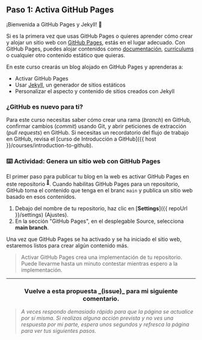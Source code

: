 ## Paso 1: Activa GitHub Pages

¡Bienvenida a GitHub Pages y Jekyll! :tada:

Si es la primera vez que usas GitHub Pages o quieres aprender cómo crear y alojar un sitio web con [GitHub Pages](https://pages.github.com), estás en el lugar adecuado. Con GitHub Pages, puedes alojar contenidos como [documentación](https://flight-manual.atom.io/), [currículums](https://github.com/jglovier/resume-template) o cualquier otro contenido estático que quieras. 

En este curso crearás un blog alojado en GitHub Pages y aprenderas a:

- Activar GitHub Pages
- Usar [Jekyll](https://jekyllrb.com/), un generador de sitios estáticos
- Personalizar el aspecto y contenido de sitios creados con Jekyll

### ¿GitHub es nuevo para ti?

Para este curso necesitas saber cómo crear una rama (_branch_) en GitHub, confirmar cambios (_commit_) usando Git, y abrir peticiones de extracción (_pull requests_) en GitHub. Si necesitas un recordatorio del flujo de trabajo en GitHub, revisa el [curso de Introducción a GitHub]({{ host }}/courses/introduction-to-github).

### :keyboard: Actividad: Genera un sitio web con GitHub Pages

El primer paso para publicar tu blog en la web es activar GitHub Pages en este repositorio <sup>[:book:](https://help.github.com/articles/github-glossary/#repository)</sup>. Cuando habilitas GitHub Pages para un repositorio, GitHub toma el contenido que tenga en el branc `main` y publica un sitio web basado en esos contenidos.

1. Debajo del nombre de tu repositorio, haz clic en [**Settings**]({{ repoUrl }}/settings) (Ajustes).
1. En la sección "GitHub Pages", en el desplegable Source, selecciona **main branch**.

Una vez que GitHub Pages se ha activado y se ha iniciado el sitio web, estaremos listos para crear algún contenido más. 

> Activar GitHub Pages crea una implementación de tu repositorio. Puede llevarme hasta un minuto contestar mientras espero a la implementación.

<hr>
<h3 align="center">Vuelve a esta propuesta _(issue)_ para mi siguiente comentario.</h3>

> _A veces respondo demasiado rápido para que la página se actualice por sí misma. Si realizas alguna acción prevista y no ves una respuesta por mi parte, espera unos segundos y refresca la página para ver tus siguientes pasos._
